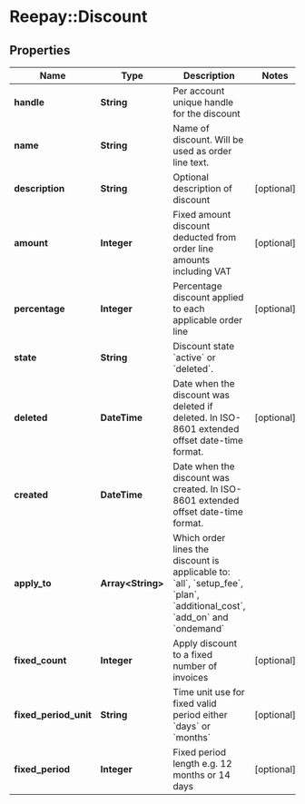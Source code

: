 # Reepay::Discount

## Properties
Name | Type | Description | Notes
------------ | ------------- | ------------- | -------------
**handle** | **String** | Per account unique handle for the discount | 
**name** | **String** | Name of discount. Will be used as order line text. | 
**description** | **String** | Optional description of discount | [optional] 
**amount** | **Integer** | Fixed amount discount deducted from order line amounts including VAT | [optional] 
**percentage** | **Integer** | Percentage discount applied to each applicable order line | [optional] 
**state** | **String** | Discount state &#x60;active&#x60; or &#x60;deleted&#x60;. | 
**deleted** | **DateTime** | Date when the discount was deleted if deleted. In ISO-8601 extended offset date-time format. | [optional] 
**created** | **DateTime** | Date when the discount was created. In ISO-8601 extended offset date-time format. | 
**apply_to** | **Array&lt;String&gt;** | Which order lines the discount is applicable to: &#x60;all&#x60;, &#x60;setup_fee&#x60;, &#x60;plan&#x60;, &#x60;additional_cost&#x60;, &#x60;add_on&#x60; and &#x60;ondemand&#x60; | 
**fixed_count** | **Integer** | Apply discount to a fixed number of invoices | [optional] 
**fixed_period_unit** | **String** | Time unit use for fixed valid period either &#x60;days&#x60; or &#x60;months&#x60; | [optional] 
**fixed_period** | **Integer** | Fixed period length e.g. 12 months or 14 days | [optional] 


